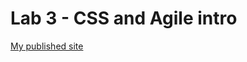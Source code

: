 # Lab 3 - CSS and Agile intro

[My published site](https://minhnhat1901.github.io/sp23-cse110-lab3)
